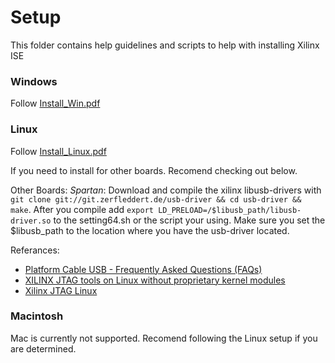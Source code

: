 Setup
=====
This folder contains help guidelines and scripts to help with installing Xilinx ISE

### Windows

Follow [Install_Win.pdf](Install_Win.pdf)

### Linux

Follow [Install_Linux.pdf](Install_Linux.pdf)

If you need to install for other boards. Recomend checking out below.

Other Boards:
*Spartan*: Download and compile the xilinx libusb-drivers with `git clone git://git.zerfleddert.de/usb-driver && cd usb-driver && make`. After you compile add `export LD_PRELOAD=/$libusb_path/libusb-driver.so` to the setting64.sh or the script your using. Make sure you set the $libusb_path to the location where you have the usb-driver located.

Referances:
* [Platform Cable USB - Frequently Asked Questions (FAQs)](http://www.xilinx.com/support/answers/20429.html)
* [XILINX JTAG tools on Linux without proprietary kernel modules](http://rmdir.de/~michael/xilinx/)
* [Xilinx JTAG Linux](http://www.george-smart.co.uk/wiki/Xilinx_JTAG_Linux)

### Macintosh

Mac is currently not supported.
Recomend following the Linux setup if you are determined.

